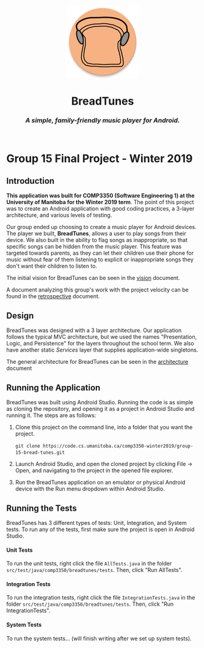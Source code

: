 <div align="center">
    <img alt="BreadTunes Logo" src="Images/breadtunes.png" />
</div>
<div align="center">
    <h1>BreadTunes</h1>
    <h3><i>A simple, family-friendly music player for Android.</i></h3>
</div>

<br/>


# Group 15 Final Project - Winter 2019

## Introduction

**This application was built for COMP3350 (Software Engineering 1) at the University of Manitoba for the Winter 2019 term**. The point of this project was to create an Android application with good coding practices, a 3-layer architecture, and various levels of testing.

Our group ended up choosing to create a music player for Android devices. The player we built, **BreadTunes**, allows a user to play songs from their device. We also built in the ability to flag songs as inappropriate, so that specific songs can be hidden from the music player. This feature was targeted towards parents, as they can let their children use their phone for music without fear of them listening to explicit or inappropriate songs they don't want their children to listen to.

The initial vision for BreadTunes can be seen in the [vision](Documents/VISION.md) document.

A document analyzing this group's work with the project velocity can be found in the [retrospective](Documents/RETROSPECTIVE.md) document.

## Design

BreadTunes was designed with a 3 layer architecture. Our application follows the typical MVC architecture, but we used the names "Presentation, Logic, and Persistence" for the layers throughout the school term. We also have another static _Services_ layer that supplies application-wide singletons.

The general architecture for BreadTunes can be seen in the [architecture](Documents/Architecture.pdf) document

## Running the Application

BreadTunes was built using Android Studio. Running the code is as simple as cloning the repository, and opening it as a project in Android Studio and running it. The steps are as follows:

1. Clone this project on the command line, into a folder that you want the project.

   `git clone https://code.cs.umanitoba.ca/comp3350-winter2019/group-15-bread-tunes.git`

2. Launch Android Studio, and open the cloned project by clicking File -> Open, and navigating to the project in the opened file explorer.

3. Run the BreadTunes application on an emulator or physical Android device with the Run menu dropdown within Android Studio.

## Running the Tests

BreadTunes has 3 different types of tests: Unit, Integration, and System tests. To run any of the tests, first make sure the project is open in Android Studio.

#### Unit Tests

To run the unit tests, right click the file `AllTests.java` in the folder `src/test/java/comp3350/breadtunes/tests`. Then, click "Run AllTests".

#### Integration Tests

To run the integration tests, right click the file `IntegrationTests.java` in the folder `src/test/java/comp3350/breadtunes/tests`. Then, click "Run IntegrationTests".

#### System Tests

To run the system tests... (will finish writing after we set up system tests).